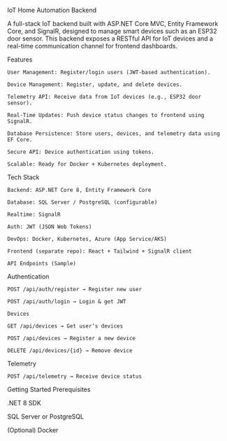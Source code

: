 IoT Home Automation Backend

A full-stack IoT backend built with ASP.NET Core MVC, Entity Framework Core, and SignalR, designed to manage smart devices such as an ESP32 door sensor.
This backend exposes a RESTful API for IoT devices and a real-time communication channel for frontend dashboards.

Features

    User Management: Register/login users (JWT-based authentication).

    Device Management: Register, update, and delete devices.

    Telemetry API: Receive data from IoT devices (e.g., ESP32 door sensor).

    Real-Time Updates: Push device status changes to frontend using SignalR.

    Database Persistence: Store users, devices, and telemetry data using EF Core.

    Secure API: Device authentication using tokens.

    Scalable: Ready for Docker + Kubernetes deployment.

Tech Stack

    Backend: ASP.NET Core 8, Entity Framework Core
    
    Database: SQL Server / PostgreSQL (configurable)
    
    Realtime: SignalR
    
    Auth: JWT (JSON Web Tokens)
    
    DevOps: Docker, Kubernetes, Azure (App Service/AKS)
    
    Frontend (separate repo): React + Tailwind + SignalR client

    API Endpoints (Sample)

Authentication

    POST /api/auth/register → Register new user
    
    POST /api/auth/login → Login & get JWT
    
    Devices
    
    GET /api/devices → Get user’s devices
    
    POST /api/devices → Register a new device
    
    DELETE /api/devices/{id} → Remove device

Telemetry

    POST /api/telemetry → Receive device status
Getting Started
Prerequisites

.NET 8 SDK

SQL Server or PostgreSQL

(Optional) Docker
